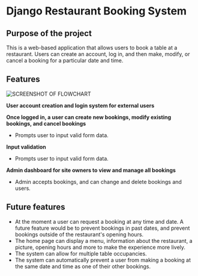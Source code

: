 # Django Restaurant Booking System #

## Purpose of the project ##
This is a web-based application that allows users to book a table at a restaurant. Users can create an account, log in, and then make, modify, or cancel a booking for a particular date and time.


## Features ##

![SCREENSHOT OF FLOWCHART]()

__User account creation and login system for external users__

__Once logged in, a user can create new bookings, modify existing bookings, and cancel bookings__
-   Prompts user to input valid form data.

__Input validation__
-	Prompts user to input valid form data.

__Admin dashboard for site owners to view and manage all bookings__
- Admin accepts bookings, and can change and delete bookings and users.

## Future features ##

- At the moment a user can request a booking at any time and date. A future feature would be to prevent bookings in past dates, and prevent bookings outside of the restaurant's opening hours.
- The home page can display a menu, information about the restaurant, a picture, opening hours and more to make the experience more lively.
- The system can allow for multiple table occupancies.
- The system can automatically prevent a user from making a booking at the same date and time as one of their other bookings.
